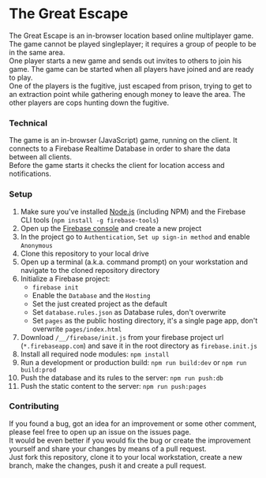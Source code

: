 # The Great Escape

The Great Escape is an in-browser location based online multiplayer game. The game cannot be played singleplayer; it requires a group of people to be in the same area.  
One player starts a new game and sends out invites to others to join his game. The game can be started when all players have joined and are ready to play.  
One of the players is the fugitive, just escaped from prison, trying to get to an extraction point while gathering enough money to leave the area.
The other players are cops hunting down the fugitive.

### Technical
The game is an in-browser (JavaScript) game, running on the client. It connects to a Firebase Realtime Database in order to share the data between all clients.  
Before the game starts it checks the client for location access and notifications.

### Setup
1. Make sure you've installed [Node.js](https://nodejs.org) (including NPM) and the Firebase CLI tools (`npm install -g firebase-tools`)
2. Open up the [Firebase console](console.firebase.google.com) and create a new project
3. In the project go to `Authentication`, `Set up sign-in method` and enable `Anonymous`
4. Clone this repository to your local drive
5. Open up a terminal (a.k.a. command prompt) on your workstation and navigate to the cloned repository directory
6. Initialize a Firebase project:
   - `firebase init`  
   - Enable the `Database` and the `Hosting`
   - Set the just created project as the default
   - Set `database.rules.json` as Database rules, don't overwrite
   - Set `pages` as the public hosting directory, it's a single page app, don't overwrite `pages/index.html`
7. Download `/__/firebase/init.js` from your firebase project url (`*.firebaseapp.com`) and save it in the root directory as `firebase.init.js`
8. Install all required node modules: `npm install`
9. Run a development or production build: `npm run build:dev` or `npm run build:prod`
10. Push the database and its rules to the server: `npm run push:db`
11. Push the static content to the server: `npm run push:pages`

### Contributing
If you found a bug, got an idea for an improvement or some other comment, please feel free to open up an issue on the issues page.  
It would be even better if you would fix the bug or create the improvement yourself and share your changes by means of a pull request.  
Just fork this repository, clone it to your local workstation, create a new branch, make the changes, push it and create a pull request.